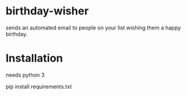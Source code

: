 # birthday-wisher
sends an automated email to people on your list wishing them a happy birthday. 

# Installation
needs python 3

pip install requirements.txt
